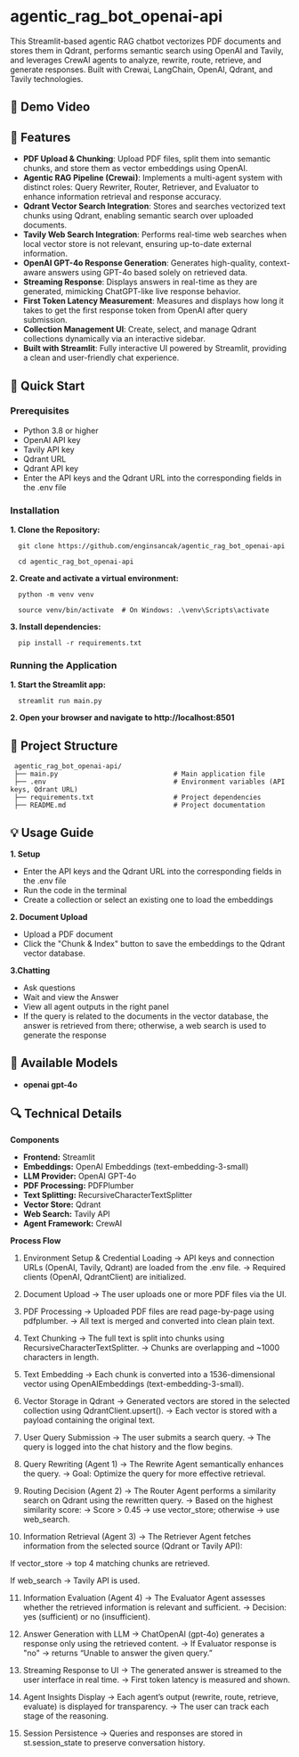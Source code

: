 # agentic_rag_bot_openai-api
This Streamlit-based agentic RAG chatbot vectorizes PDF documents and stores them in Qdrant, performs semantic search using OpenAI and Tavily, and leverages CrewAI agents to analyze, rewrite, route, retrieve, and generate responses. Built with Crewai, LangChain, OpenAI, Qdrant, and Tavily technologies.
## 🎥 Demo Video

## 🌟 Features  

- **PDF Upload & Chunking**: Upload PDF files, split them into semantic chunks, and store them as vector embeddings using OpenAI.  
- **Agentic RAG Pipeline (Crewai)**: Implements a multi-agent system with distinct roles: Query Rewriter, Router, Retriever, and Evaluator to enhance information retrieval and response accuracy. 
- **Qdrant Vector Search Integration**: Stores and searches vectorized text chunks using Qdrant, enabling semantic search over uploaded documents.  
- **Tavily Web Search Integration**: Performs real-time web searches when local vector store is not relevant, ensuring up-to-date external information.
- **OpenAI GPT-4o Response Generation**: Generates high-quality, context-aware answers using GPT-4o based solely on retrieved data.
- **Streaming Response**: Displays answers in real-time as they are generated, mimicking ChatGPT-like live response behavior.  
- **First Token Latency Measurement**: Measures and displays how long it takes to get the first response token from OpenAI after query submission.  
- **Collection Management UI**: Create, select, and manage Qdrant collections dynamically via an interactive sidebar.  
- **Built with Streamlit**: Fully interactive UI powered by Streamlit, providing a clean and user-friendly chat experience. 


## 🚀 Quick Start
### Prerequisites
- Python 3.8 or higher
- OpenAI API key
- Tavily API key
- Qdrant URL
- Qdrant API key
- Enter the API keys and the Qdrant URL into the corresponding fields in the .env file
  
### Installation

**1️. Clone the Repository:**

      git clone https://github.com/enginsancak/agentic_rag_bot_openai-api

      cd agentic_rag_bot_openai-api

**2. Create and activate a virtual environment:**
   
      python -m venv venv

      source venv/bin/activate  # On Windows: .\venv\Scripts\activate

**3. Install dependencies:**

      pip install -r requirements.txt

### Running the Application

**1. Start the Streamlit app:**

      streamlit run main.py

**2. Open your browser and navigate to http://localhost:8501**

## 📁 Project Structure

     agentic_rag_bot_openai-api/
     ├── main.py                             # Main application file
     ├── .env                                # Environment variables (API keys, Qdrant URL)
     ├── requirements.txt                    # Project dependencies
     ├── README.md                           # Project documentation
     

## 💡 Usage Guide

**1. Setup**
- Enter the API keys and the Qdrant URL into the corresponding fields in the .env file
- Run the code in the terminal
- Create a collection or select an existing one to load the embeddings

**2. Document Upload**
- Upload a PDF document
- Click the "Chunk & Index" button to save the embeddings to the Qdrant vector database.

**3.Chatting**
- Ask questions
- Wait and view the Answer
- View all agent outputs in the right panel
- If the query is related to the documents in the vector database, the answer is retrieved from there; otherwise, a web search is used to generate the response

## 🔧 Available Models
- **openai gpt-4o**

## 🔍 Technical Details
**Components**
- **Frontend:** Streamlit
- **Embeddings:** OpenAI Embeddings (text-embedding-3-small)
- **LLM Provider:** OpenAI GPT-4o
- **PDF Processing:** PDFPlumber
- **Text Splitting:** RecursiveCharacterTextSplitter
- **Vector Store:** Qdrant
- **Web Search:** Tavily API
- **Agent Framework:** CrewAI

**Process Flow**
1. Environment Setup & Credential Loading
→ API keys and connection URLs (OpenAI, Tavily, Qdrant) are loaded from the .env file.
→ Required clients (OpenAI, QdrantClient) are initialized.

2. Document Upload
→ The user uploads one or more PDF files via the UI.

3. PDF Processing
→ Uploaded PDF files are read page-by-page using pdfplumber.
→ All text is merged and converted into clean plain text.

4. Text Chunking
→ The full text is split into chunks using RecursiveCharacterTextSplitter.
→ Chunks are overlapping and ~1000 characters in length.

5. Text Embedding
→ Each chunk is converted into a 1536-dimensional vector using OpenAIEmbeddings (text-embedding-3-small).

6. Vector Storage in Qdrant
→ Generated vectors are stored in the selected collection using QdrantClient.upsert().
→ Each vector is stored with a payload containing the original text.

7. User Query Submission
→ The user submits a search query.
→ The query is logged into the chat history and the flow begins.

8. Query Rewriting (Agent 1)
→ The Rewrite Agent semantically enhances the query.
→ Goal: Optimize the query for more effective retrieval.

9. Routing Decision (Agent 2)
→ The Router Agent performs a similarity search on Qdrant using the rewritten query.
→ Based on the highest similarity score:
→ Score > 0.45 → use vector_store; otherwise → use web_search.

10. Information Retrieval (Agent 3)
→ The Retriever Agent fetches information from the selected source (Qdrant or Tavily API):

If vector_store → top 4 matching chunks are retrieved.

If web_search → Tavily API is used.

11. Information Evaluation (Agent 4)
→ The Evaluator Agent assesses whether the retrieved information is relevant and sufficient.
→ Decision: yes (sufficient) or no (insufficient).

12. Answer Generation with LLM
→ ChatOpenAI (gpt-4o) generates a response only using the retrieved content.
→ If Evaluator response is "no" → returns “Unable to answer the given query.”

13. Streaming Response to UI
→ The generated answer is streamed to the user interface in real time.
→ First token latency is measured and shown.

14. Agent Insights Display
→ Each agent’s output (rewrite, route, retrieve, evaluate) is displayed for transparency.
→ The user can track each stage of the reasoning.

15. Session Persistence
→ Queries and responses are stored in st.session_state to preserve conversation history.




